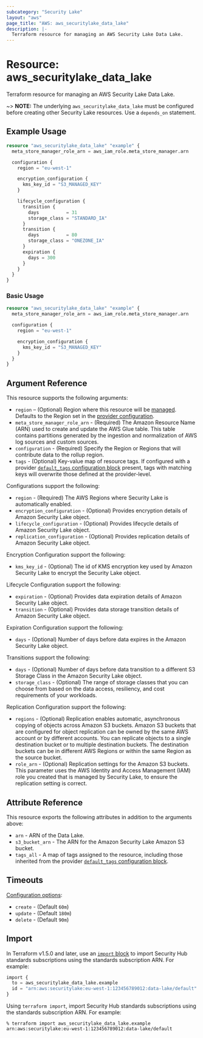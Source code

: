```yaml
---
subcategory: "Security Lake"
layout: "aws"
page_title: "AWS: aws_securitylake_data_lake"
description: |-
  Terraform resource for managing an AWS Security Lake Data Lake.
---
```


# Resource: aws_securitylake_data_lake

Terraform resource for managing an AWS Security Lake Data Lake.

~> **NOTE:** The underlying `aws_securitylake_data_lake` must be configured before creating other Security Lake resources. Use a `depends_on` statement.

## Example Usage

```terraform
resource "aws_securitylake_data_lake" "example" {
  meta_store_manager_role_arn = aws_iam_role.meta_store_manager.arn

  configuration {
    region = "eu-west-1"

    encryption_configuration {
      kms_key_id = "S3_MANAGED_KEY"
    }

    lifecycle_configuration {
      transition {
        days          = 31
        storage_class = "STANDARD_IA"
      }
      transition {
        days          = 80
        storage_class = "ONEZONE_IA"
      }
      expiration {
        days = 300
      }
    }
  }
}
```

### Basic Usage

```terraform
resource "aws_securitylake_data_lake" "example" {
  meta_store_manager_role_arn = aws_iam_role.meta_store_manager.arn

  configuration {
    region = "eu-west-1"

    encryption_configuration {
      kms_key_id = "S3_MANAGED_KEY"
    }
  }
}
```

## Argument Reference

This resource supports the following arguments:

* `region` – (Optional) Region where this resource will be [managed](https://docs.aws.amazon.com/general/latest/gr/rande.html#regional-endpoints). Defaults to the Region set in the [provider configuration](https://registry.terraform.io/providers/hashicorp/aws/latest/docs#aws-configuration-reference).
* `meta_store_manager_role_arn` - (Required) The Amazon Resource Name (ARN) used to create and update the AWS Glue table. This table contains partitions generated by the ingestion and normalization of AWS log sources and custom sources.
* `configuration` - (Required) Specify the Region or Regions that will contribute data to the rollup region.
* `tags` - (Optional) Key-value map of resource tags. If configured with a provider [`default_tags` configuration block](https://registry.terraform.io/providers/hashicorp/aws/latest/docs#default_tags-configuration-block) present, tags with matching keys will overwrite those defined at the provider-level.

Configurations support the following:

* `region` - (Required) The AWS Regions where Security Lake is automatically enabled.
* `encryption_configuration` - (Optional) Provides encryption details of Amazon Security Lake object.
* `lifecycle_configuration` - (Optional) Provides lifecycle details of Amazon Security Lake object.
* `replication_configuration` - (Optional) Provides replication details of Amazon Security Lake object.

Encryption Configuration support the following:

* `kms_key_id` - (Optional) The id of KMS encryption key used by Amazon Security Lake to encrypt the Security Lake object.

Lifecycle Configuration support the following:

* `expiration` - (Optional) Provides data expiration details of Amazon Security Lake object.
* `transition` - (Optional) Provides data storage transition details of Amazon Security Lake object.

Expiration Configuration support the following:

* `days` - (Optional) Number of days before data expires in the Amazon Security Lake object.

Transitions support the following:

* `days` - (Optional) Number of days before data transition to a different S3 Storage Class in the Amazon Security Lake object.
* `storage_class` - (Optional) The range of storage classes that you can choose from based on the data access, resiliency, and cost requirements of your workloads.

Replication Configuration support the following:

* `regions` - (Optional) Replication enables automatic, asynchronous copying of objects across Amazon S3 buckets. Amazon S3 buckets that are configured for object replication can be owned by the same AWS account or by different accounts. You can replicate objects to a single destination bucket or to multiple destination buckets. The destination buckets can be in different AWS Regions or within the same Region as the source bucket.
* `role_arn` - (Optional) Replication settings for the Amazon S3 buckets. This parameter uses the AWS Identity and Access Management (IAM) role you created that is managed by Security Lake, to ensure the replication setting is correct.

## Attribute Reference

This resource exports the following attributes in addition to the arguments above:

* `arn` - ARN of the Data Lake.
* `s3_bucket_arn` - The ARN for the Amazon Security Lake Amazon S3 bucket.
* `tags_all` - A map of tags assigned to the resource, including those inherited from the provider [`default_tags` configuration block](https://registry.terraform.io/providers/hashicorp/aws/latest/docs#default_tags-configuration-block).

## Timeouts

[Configuration options](https://developer.hashicorp.com/terraform/language/resources/syntax#operation-timeouts):

* `create` - (Default `60m`)
* `update` - (Default `180m`)
* `delete` - (Default `90m`)

## Import

In Terraform v1.5.0 and later, use an [`import` block](https://developer.hashicorp.com/terraform/language/import) to import Security Hub standards subscriptions using the standards subscription ARN. For example:

```terraform
import {
  to = aws_securitylake_data_lake.example
  id = "arn:aws:securitylake:eu-west-1:123456789012:data-lake/default"
}
```

Using `terraform import`, import Security Hub standards subscriptions using the standards subscription ARN. For example:

```console
% terraform import aws_securitylake_data_lake.example arn:aws:securitylake:eu-west-1:123456789012:data-lake/default
```
